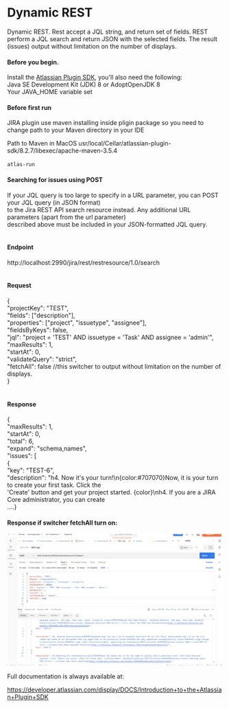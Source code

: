 # Dynamic REST
Dynamic REST. Rest accept a JQL string, and return set of fields. REST perform a JQL search and return JSON with the selected fields. The result (issues) output without limitation on the number of displays.

#### Before you begin.<br>
Install the [Atlassian Plugin SDK](https://developer.atlassian.com/server/framework/atlassian-sdk/), you'll also need the following: <br>
Java SE Development Kit (JDK) 8 or AdoptOpenJDK 8 <br>
Your JAVA_HOME variable set <br>

#### Before first run <br>
JIRA plugin use maven installing inside pligin package so you need to change path to your Maven directory in your IDE <br>

Path to Maven in MacOS
usr/local/Cellar/atlassian-plugin-sdk/8.2.7/libexec/apache-maven-3.5.4 <br>

`atlas-run`

#### Searching for issues using POST <br>
If your JQL query is too large to specify in a URL parameter, you can POST your JQL query (in JSON format) <br>
to the Jira REST API search resource instead. Any additional URL parameters (apart from the url parameter) <br>
described above must be included in your JSON-formatted JQL query.<br>
<br>
#### Endpoint 
http://localhost:2990/jira/rest/restresource/1.0/search <br>
<br>
#### Request <br>
{<br>
"projectKey": "TEST",<br>
"fields": ["description"],<br>
"properties": ["project", "issuetype", "assignee"],<br>
"fieldsByKeys": false,<br>
"jql": "project = 'TEST' AND issuetype = 'Task' AND assignee = 'admin'",<br>
"maxResults": 1,<br>
"startAt": 0,<br>
"validateQuery": "strict",<br>
"fetchAll": false //this switcher to output without limitation on the number of displays.<br>
}<br>
<br>
#### Response<br>
{<br>
"maxResults": 1,<br>
"startAt": 0,<br>
"total": 6,<br>
"expand": "schema,names",<br>
"issues": [<br>
{<br>
"key": "TEST-6",<br>
"description": "h4. Now it's your turn!\n{color:#707070}Now, it is your turn to create your first task. Click the <br>
'Create' button and get your project started. {color}\nh4. If you are a JIRA Core administrator, you can create <br>
....}<br>

#### Response if switcher fetchAll turn on:
![](images/response.png)

Full documentation is always available at:

https://developer.atlassian.com/display/DOCS/Introduction+to+the+Atlassian+Plugin+SDK


